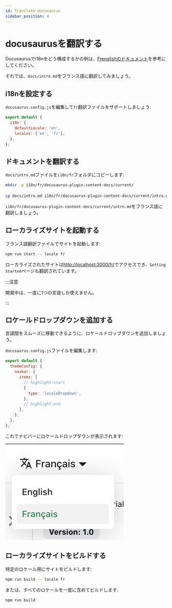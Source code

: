 ```yaml
---
id: Translate docusaurus
sidebar_position: 4
---
```


# docusaurusを翻訳する
Docusaurusでi18nをどう構成するかの例は、[Frenglishのドキュメント](https://github.com/viv-cheung/frenglish-docs)を参考にしてください。

それでは、`docs/intro.md`をフランス語に翻訳してみましょう。

## i18nを設定する
`docusaurus.config.js`を編集して`fr`翻訳ファイルをサポートしましょう:

```js title="docusaurus.config.js"
export default {
  i18n: {
    defaultLocale: 'en',
    locales: ['en', 'fr'],
  },
};
```

## ドキュメントを翻訳する
`docs/intro.md`ファイルを`i18n/fr`フォルダにコピーします:

```bash
mkdir -p i18n/fr/docusaurus-plugin-content-docs/current/

cp docs/intro.md i18n/fr/docusaurus-plugin-content-docs/current/intro.md
```

`i18n/fr/docusaurus-plugin-content-docs/current/intro.md`をフランス語に翻訳しましょう。

## ローカライズサイトを起動する
フランス語翻訳ファイルでサイトを起動します:

```bash
npm run start -- locale fr
```

ローカライズされたサイトは[http://localhost:3000/fr/](http://localhost:3000/fr/)でアクセスでき、`Getting Started`ページも翻訳されています。

:::注意

開発中は、一度に1つの言語しか使えません。

:::

## ロケールドロップダウンを追加する
言語間をスムーズに移動できるように、ロケールドロップダウンを追加しましょう。

`docusaurus.config.js`ファイルを編集します:

```js title="docusaurus.config.js"
export default {
  themeConfig: {
    navbar: {
      items: [
        // highlight-start
        {
          type: 'localeDropdown',
        },
        // highlight-end
      ],
    },
  },
};
```

これでナビバーにロケールドロップダウンが表示されます:

![ロケールドロップダウン](./img/localeDropdown.png)

## ローカライズサイトをビルドする
特定のロケール用にサイトをビルドします:

```bash
npm run build -- locale fr
```

または、すべてのロケールを一度に含めてビルドします:

```bash
npm run build
```